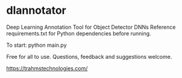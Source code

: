 # dlannotator
Deep Learning Annotation Tool for Object Detector DNNs
Reference requirements.txt for Python dependencies before running.

To start: python main.py

Free for all to use.  Questions, feedback and suggestions welcome.

https://trahmstechnologies.com/
